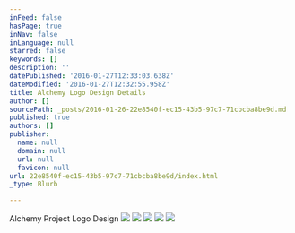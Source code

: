 ```yaml
---
inFeed: false
hasPage: true
inNav: false
inLanguage: null
starred: false
keywords: []
description: ''
datePublished: '2016-01-27T12:33:03.638Z'
dateModified: '2016-01-27T12:32:55.958Z'
title: Alchemy Logo Design Details
author: []
sourcePath: _posts/2016-01-26-22e8540f-ec15-43b5-97c7-71cbcba8be9d.md
published: true
authors: []
publisher:
  name: null
  domain: null
  url: null
  favicon: null
url: 22e8540f-ec15-43b5-97c7-71cbcba8be9d/index.html
_type: Blurb

---
```

Alchemy Project Logo Design
![](https://s3-us-west-2.amazonaws.com/the-grid-img/p/9d492c0101a6659ca70c7fa87a21df80cb9be88b.jpg)
![](https://s3-us-west-2.amazonaws.com/the-grid-img/p/857b9bf78784c7a37b099f8e47ea100dd2ac9770.jpg)
![](https://s3-us-west-2.amazonaws.com/the-grid-img/p/7595f4c6719f3a693a866e14abf301fcc213ae95.jpg)
![](https://s3-us-west-2.amazonaws.com/the-grid-img/p/72a7311df029774b569491ca5788c8170f49bf53.jpg)
![](https://s3-us-west-2.amazonaws.com/the-grid-img/p/d4cf20b3297b408dc31a72efa81544ff4b0d0341.jpg)